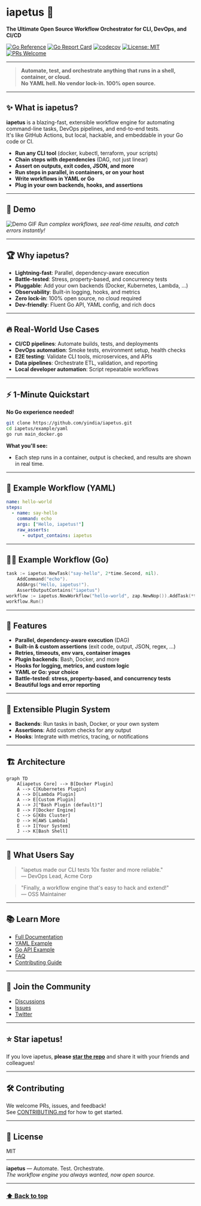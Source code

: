# iapetus 🚀  
**The Ultimate Open Source Workflow Orchestrator for CLI, DevOps, and CI/CD**

[![Go Reference](https://pkg.go.dev/badge/github.com/yindia/iapetus.svg)](https://pkg.go.dev/github.com/yindia/iapetus)
[![Go Report Card](https://goreportcard.com/badge/github.com/yindia/iapetus)](https://goreportcard.com/report/github.com/yindia/iapetus)
[![codecov](https://codecov.io/gh/yindia/iapetus/graph/badge.svg?token=6S99FUSPOC)](https://codecov.io/gh/yindia/iapetus)
[![License: MIT](https://img.shields.io/badge/License-MIT-yellow.svg)](LICENSE)
[![PRs Welcome](https://img.shields.io/badge/PRs-welcome-brightgreen.svg)](https://github.com/yindia/iapetus/pulls)

---

> **Automate, test, and orchestrate anything that runs in a shell, container, or cloud.**  
> **No YAML hell. No vendor lock-in. 100% open source.**

---

## ✨ What is iapetus?

**iapetus** is a blazing-fast, extensible workflow engine for automating command-line tasks, DevOps pipelines, and end-to-end tests.  
It's like GitHub Actions, but local, hackable, and embeddable in your Go code or CI.

- **Run any CLI tool** (docker, kubectl, terraform, your scripts)
- **Chain steps with dependencies** (DAG, not just linear)
- **Assert on outputs, exit codes, JSON, and more**
- **Run steps in parallel, in containers, or on your host**
- **Write workflows in YAML or Go**
- **Plug in your own backends, hooks, and assertions**

---

## 🚀 Demo

![Demo GIF](https://user-images.githubusercontent.com/your/demo.gif)
*Run complex workflows, see real-time results, and catch errors instantly!*

---

## 🏆 Why iapetus?

- **Lightning-fast**: Parallel, dependency-aware execution
- **Battle-tested**: Stress, property-based, and concurrency tests
- **Pluggable**: Add your own backends (Docker, Kubernetes, Lambda, ...)
- **Observability**: Built-in logging, hooks, and metrics
- **Zero lock-in**: 100% open source, no cloud required
- **Dev-friendly**: Fluent Go API, YAML config, and rich docs

---

## 🔥 Real-World Use Cases

- **CI/CD pipelines**: Automate builds, tests, and deployments
- **DevOps automation**: Smoke tests, environment setup, health checks
- **E2E testing**: Validate CLI tools, microservices, and APIs
- **Data pipelines**: Orchestrate ETL, validation, and reporting
- **Local developer automation**: Script repeatable workflows

---

## ⚡️ 1-Minute Quickstart

**No Go experience needed!**

```sh
git clone https://github.com/yindia/iapetus.git
cd iapetus/example/yaml
go run main_docker.go
```

**What you'll see:**  
- Each step runs in a container, output is checked, and results are shown in real time.

---

## 📝 Example Workflow (YAML)

```yaml
name: hello-world
steps:
  - name: say-hello
    command: echo
    args: ["Hello, iapetus!"]
    raw_asserts:
      - output_contains: iapetus
```

---

## 🧑‍💻 Example Workflow (Go)

```go
task := iapetus.NewTask("say-hello", 2*time.Second, nil).
    AddCommand("echo").
    AddArgs("Hello, iapetus!").
    AssertOutputContains("iapetus")
workflow := iapetus.NewWorkflow("hello-world", zap.NewNop()).AddTask(*task)
workflow.Run()
```

---

## 🧩 Features

- **Parallel, dependency-aware execution** (DAG)
- **Built-in & custom assertions** (exit code, output, JSON, regex, ...)
- **Retries, timeouts, env vars, container images**
- **Plugin backends**: Bash, Docker, and more
- **Hooks for logging, metrics, and custom logic**
- **YAML or Go: your choice**
- **Battle-tested: stress, property-based, and concurrency tests**
- **Beautiful logs and error reporting**

---

## 🔌 Extensible Plugin System

- **Backends**: Run tasks in bash, Docker, or your own system
- **Assertions**: Add custom checks for any output
- **Hooks**: Integrate with metrics, tracing, or notifications

---

## 🏗️ Architecture

```mermaid
graph TD
    A[iapetus Core] --> B[Docker Plugin]
    A --> C[Kubernetes Plugin]
    A --> D[Lambda Plugin]
    A --> E[Custom Plugin]
    A --> J["Bash Plugin (default)"]
    B --> F[Docker Engine]
    C --> G[K8s Cluster]
    D --> H[AWS Lambda]
    E --> I[Your System]
    J --> K[Bash Shell]
```

---

## 💬 What Users Say

> "iapetus made our CLI tests 10x faster and more reliable."  
> — DevOps Lead, Acme Corp

> "Finally, a workflow engine that's easy to hack and extend!"  
> — OSS Maintainer

---

## 📚 Learn More

- [Full Documentation](https://pkg.go.dev/github.com/yindia/iapetus)
- [YAML Example](example/yaml/workflow_docker.yaml)
- [Go API Example](example/docker/main.go)
- [FAQ](#faq)
- [Contributing Guide](#contributing)

---

## 🤝 Join the Community

- [Discussions](https://github.com/yindia/iapetus/discussions)
- [Issues](https://github.com/yindia/iapetus/issues)
- [Twitter](https://twitter.com/yourhandle)

---

## ⭐️ Star iapetus!

If you love iapetus, **please [star the repo](https://github.com/yindia/iapetus/stargazers)** and share it with your friends and colleagues!

---

## 🛠️ Contributing

We welcome PRs, issues, and feedback!  
See [CONTRIBUTING.md](CONTRIBUTING.md) for how to get started.

---

## 📜 License

MIT

---

**iapetus** — Automate. Test. Orchestrate.  
*The workflow engine you always wanted, now open source.*

---

### [⬆️ Back to top](#iapetus-)
